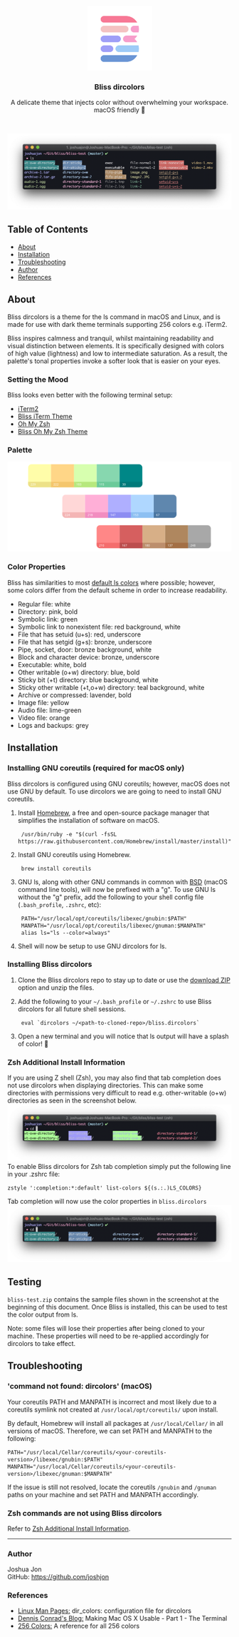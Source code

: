 <p align="center">
  <br>
  <img src="https://raw.githubusercontent.com/joshjon/bliss-docs/master/bliss-icon.svg?sanitize=true" alt="icon" height="145">
  <h3 align="center">Bliss dircolors</h3>
  <p align="center">
    A delicate theme that injects color without overwhelming your workspace.<br>
    macOS friendly 
  </p>
  <br>
</p>

![session](https://raw.githubusercontent.com/joshjon/bliss-docs/master/bliss-dircolors/images/bliss-dircolors.png)

## Table of Contents
* [About](#about)
* [Installation](#installation)
* [Troubleshooting](#troubleshooting)
* [Author](#author)
* [References](#references)

## About

Bliss dircolors is a theme for the ls command in macOS and Linux, and is made for use with dark theme terminals supporting 256 colors e.g. iTerm2.

Bliss inspires calmness and tranquil, whilst maintaining readability and visual distinction between elements. It is specifically designed with colors of high value (lightness) and low to intermediate saturation. As a result, the palette's tonal properties invoke a softer look that is easier on your eyes.

### Setting the Mood
Bliss looks even better with the following terminal setup:
* [iTerm2](https://www.iterm2.com/)
* [Bliss iTerm Theme](https://github.com/joshjon/bliss-iterm)
* [Oh My Zsh](https://github.com/robbyrussell/oh-my-zsh)
* [Bliss Oh My Zsh Theme](https://github.com/joshjon/bliss-zsh)

### Palette

![session](https://raw.githubusercontent.com/joshjon/bliss-docs/master/bliss-dircolors/images/bliss-dircolors-palette.svg?sanitize=true)

### Color Properties

Bliss has similarities to most [default ls colors](https://askubuntu.com/questions/17299/what-do-the-different-colors-mean-in-ls) where possible; however, some colors differ from the default scheme in order to increase readability.

* Regular file: white
* Directory: pink, bold
* Symbolic link: green
* Symbolic link to nonexistent file: red background, white
* File that has setuid (u+s): red, underscore
* File that has setgid (g+s): bronze, underscore
* Pipe, socket, door:	bronze background, white
* Block and character device:	bronze, underscore
* Executable:	white, bold
* Other writable (o+w) directory:	blue, bold
* Sticky bit (+t) directory: blue background, white
* Sticky other writable (+t,o+w) directory: teal background, white
* Archive or compressed: lavender, bold
* Image file:	yellow
* Audio file:	lime-green
* Video file:	orange
* Logs and backups: grey

## Installation

### Installing GNU coreutils (required for macOS only)

Bliss dircolors is configured using GNU coreutils; however, macOS does not use GNU by default. To use dircolors we are going to need to install GNU coreutils.

1. Install [Homebrew](https://brew.sh/), a free and open-source package manager that simplifies the installation of software on macOS.

        /usr/bin/ruby -e "$(curl -fsSL https://raw.githubusercontent.com/Homebrew/install/master/install)"

2. Install GNU coreutils using Homebrew.

        brew install coreutils

3. GNU ls, along with other GNU commands in common with [BSD](https://www.freebsd.org/doc/en_US.ISO8859-1/articles/explaining-bsd/article.html) (macOS command line tools), will now be prefixed with a "g". To use GNU ls without the "g" prefix, add the following to your shell config file  (`.bash_profile`, `.zshrc`, etc):

        PATH="/usr/local/opt/coreutils/libexec/gnubin:$PATH"
        MANPATH="/usr/local/opt/coreutils/libexec/gnuman:$MANPATH"
        alias ls="ls --color=always"

4. Shell will now be setup to use GNU dircolors for ls.

### Installing Bliss dircolors

1. Clone the Bliss dircolors repo to stay up to date or use the [download ZIP](https://github.com/joshjon/bliss-dircolors/archive/master.zip) option and unzip the files.
2. Add the following to your `~/.bash_profile` or `~/.zshrc` to use Bliss dircolors for all future shell sessions.

        eval `dircolors ~/<path-to-cloned-repo>/bliss.dircolors`

3. Open a new terminal and you will notice that ls output will have a splash of color! 🌈

### Zsh Additional Install Information

If you are using Z shell (Zsh), you may also find that tab completion does not use dircolors when displaying directories. This can make some directories with permissions very difficult to read e.g. other-writable (o+w) directories as seen in the screenshot below.
![session](https://raw.githubusercontent.com/joshjon/bliss-docs/master/bliss-dircolors/images/zsh-issue.png)
To enable Bliss dircolors for Zsh tab completion simply put the following line in your .zshrc file:

```
zstyle ':completion:*:default' list-colors ${(s.:.)LS_COLORS}
```

Tab completion will now use the color properties in `bliss.dircolors`
![session](https://raw.githubusercontent.com/joshjon/bliss-docs/master/bliss-dircolors/images/zsh-fix.png)

## Testing

`bliss-test.zip` contains the sample files shown in the screenshot at the beginning of this document. Once Bliss is installed, this can be used to test the color output from ls.

Note: some files will lose their properties after being cloned to your machine. These properties will need to be re-applied accordingly for dircolors to take effect.

## Troubleshooting

### 'command not found: dircolors' (macOS)

Your coreutils PATH and MANPATH is incorrect and most likely due to a coreutils symlink not created at `/usr/local/opt/coreutils/` upon install.

By default, Homebrew will install all packages at `/usr/local/Cellar/` in all versions of macOS. Therefore, we can set PATH and MANPATH to the following:

```
PATH="/usr/local/Cellar/coreutils/<your-coreutils-version>/libexec/gnubin:$PATH"
MANPATH="/usr/local/Cellar/coreutils/<your-coreutils-version>/libexec/gnuman:$MANPATH"
```

If the issue is still not resolved, locate the coreutils `/gnubin` and `/gnuman` paths on your machine and set PATH and MANPATH accordingly.

### Zsh commands are not using Bliss dircolors

Refer to [Zsh Additional Install Information](#zsh-additional-install-information).

---

### Author

Joshua Jon<br>
GitHub: https://github.com/joshjon

### References

* [Linux Man Pages:](https://www.systutorials.com/docs/linux/man/5-dir_colors/) dir_colors: configuration file for dircolors
* [Dennis Conrad's Blog:](http://www.conrad.id.au/2013/07/making-mac-os-x-usable-part-1-terminal.html) Making Mac OS X Usable - Part 1 - The Terminal
* [256 Colors:](https://raw.githubusercontent.com/joshjon/bliss-docs/master/bliss-dircolors/images/256-colors.png) A reference for all 256 colors
